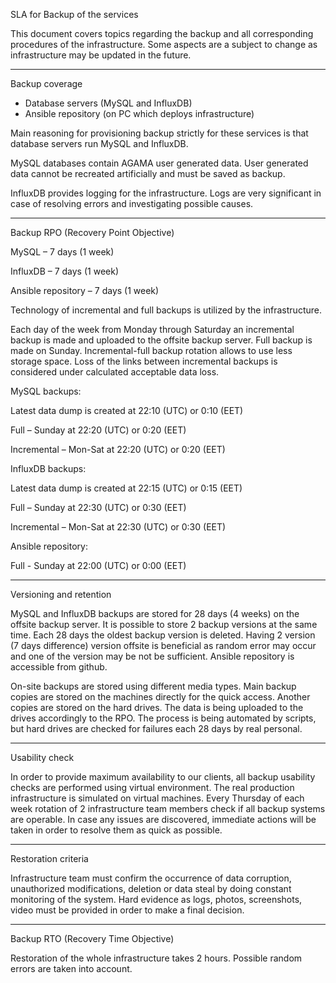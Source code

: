 SLA for Backup of the services

This document covers topics regarding the backup and all corresponding procedures of the infrastructure. 
Some aspects are a subject to change as infrastructure may be updated in the future. 

--------------------
Backup coverage
-  Database servers (MySQL and InfluxDB) 
-  Ansible repository (on PC which deploys infrastructure)

Main reasoning for provisioning backup strictly for these services is that database servers run MySQL and InfluxDB.

MySQL databases contain AGAMA user generated data. User generated data cannot be recreated artificially and must be saved as backup. 

InfluxDB provides logging for the infrastructure. Logs are very significant in case of resolving errors and investigating possible causes. 


--------------------
Backup RPO (Recovery Point Objective)

MySQL – 7 days (1 week)

InfluxDB – 7 days (1 week)

Ansible repository – 7 days (1 week)

Technology of incremental and full backups is utilized by the infrastructure.

Each day of the week from Monday through Saturday an incremental backup is made and uploaded to the offsite backup server. 
Full backup is made on Sunday.
Incremental-full backup rotation allows to use less storage space. 
Loss of the links between incremental backups is considered under calculated acceptable data loss.


MySQL backups:

Latest data dump is created at 22:10 (UTC) or 0:10 (EET)

Full – Sunday at 22:20 (UTC) or 0:20 (EET)

Incremental – Mon-Sat at 22:20 (UTC) or 0:20 (EET)



InfluxDB backups:

Latest data dump is created at 22:15 (UTC) or 0:15 (EET)

Full – Sunday at 22:30 (UTC) or 0:30 (EET)

Incremental – Mon-Sat at 22:30 (UTC) or 0:30 (EET)

Ansible repository:

Full - Sunday at 22:00 (UTC) or 0:00 (EET)

--------------------
Versioning and retention

MySQL and InfluxDB backups are stored for 28 days (4 weeks) on the offsite backup server. 
It is possible to store 2 backup versions at the same time. 
Each 28 days the oldest backup version is deleted. 
Having 2 version (7 days difference) version offsite is beneficial as random error may occur and one of the version may be not be sufficient. 
Ansible repository is accessible from github.

On-site backups are stored using different media types. 
Main backup copies are stored on the machines directly for the quick access.
Another copies are stored on the hard drives. 
The data is being uploaded to the drives accordingly to the RPO. 
The process is being automated by scripts, but hard drives are checked for failures each 28 days by real personal.

--------------------
Usability check

In order to provide maximum availability to our clients, all backup usability checks are performed using virtual environment. 
The real production infrastructure is simulated on virtual machines. 
Every Thursday of each week rotation of 2 infrastructure team members check if all backup systems are operable. 
In case any issues are discovered, immediate actions will be taken in order to resolve them as quick as possible. 

--------------------
Restoration criteria

Infrastructure team must confirm the occurrence of data corruption, unauthorized modifications, deletion or data steal by doing constant monitoring of the system. 
Hard evidence as logs, photos, screenshots, video must be provided in order to make a final decision.

--------------------
Backup RTO (Recovery Time Objective)

Restoration of the whole infrastructure takes 2 hours. Possible random errors are taken into account.